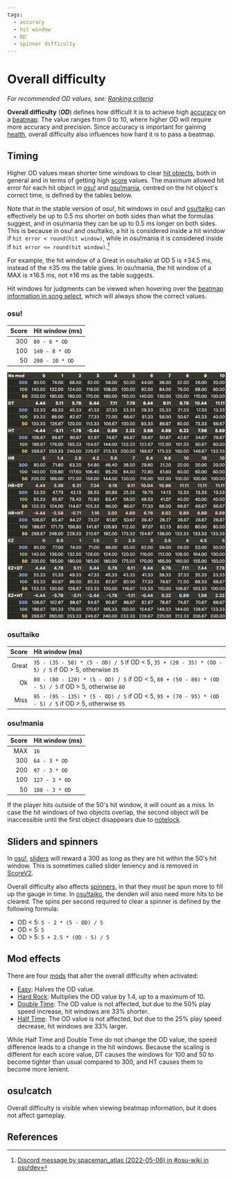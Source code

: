 ```yaml
---
tags:
  - accuracy
  - hit window
  - OD
  - spinner difficulty
---
```


# Overall difficulty

*For recommended OD values, see: [Ranking criteria](/wiki/Ranking_criteria)*

**Overall difficulty** (***OD***) defines how difficult it is to achieve high [accuracy](/wiki/Gameplay/Accuracy) on a [beatmap](/wiki/Beatmap). The value ranges from 0 to 10, where higher OD will require more accuracy and precision. Since accuracy is important for gaining [health](/wiki/Gameplay/Health), overall difficulty also influences how hard it is to pass a beatmap.

## Timing

Higher OD values mean shorter time windows to clear [hit objects](/wiki/Gameplay/Hit_object), both in general and in terms of getting high [score](/wiki/Gameplay/Score) values. The maximum allowed hit error for each hit object in [osu!](/wiki/Game_mode/osu!) and [osu!mania](/wiki/Game_mode/osu!mania), centred on the hit object's correct time, is defined by the tables below.

Note that in the stable version of osu!, hit windows in osu! and [osu!taiko](/wiki/Game_mode/osu!taiko) can effectively be up to 0.5 ms shorter on both sides than what the formulas suggest, and in osu!mania they can be up to 0.5 ms longer on both sides. This is because in osu! and osu!taiko, a hit is considered inside a hit window if `hit error < round(hit window)`, while in osu!mania it is considered inside if `hit error <= round(hit window)`.[^judgement-rounding-ref]

For example, the hit window of a Great in osu!taiko at OD 5 is ±34.5 ms, instead of the ±35 ms the table gives. In osu!mania, the hit window of a MAX is ±16.5 ms, not ±16 ms as the table suggests.

Hit windows for judgments can be viewed when hovering over the [beatmap information in song select](/wiki/Client/Interface#beatmap-information), which will always show the correct values.

### osu!

| Score | Hit window (ms) |
| --: | :-- |
| 300 | `80 - 6 * OD` |
| 100 | `140 - 8 * OD` |
| 50 | `200 - 10 * OD` |

![](/wiki/shared/ODTable.png "Comparison of hit windows for different combinations of OD and game modifiers. For Half Time and Double Time combinations, the shown OD values are only valid for the hit windows of 300s, and would be different for 100s and 50s.")

### osu!taiko

<!-- reference: https://github.com/ppy/osu/blob/master/osu.Game.Rulesets.Taiko/Scoring/TaikoHitWindows.cs#L12-L14
and https://github.com/ppy/osu/blob/master/osu.Game/Beatmaps/IBeatmapDifficultyInfo.cs#L56-L61
the same formula is used in stable -->

| Score | Hit window (ms) |
| --: | :-- |
| Great | `35 - (35 - 50) * (5 - OD) / 5` if OD < 5, `35 + (20 - 35) * (OD - 5) / 5` if OD > 5, otherwise `35` |
| Ok | `80 - (80 - 120) * (5 - OD) / 5` if OD < 5, `80 + (50 - 80) * (OD - 5) / 5` if OD > 5, otherwise `80` |
| Miss | `95 - (95 - 135) * (5 - OD) / 5` if OD < 5, `95 + (70 - 95) * (OD - 5) / 5` if OD > 5, otherwise `95` |

### osu!mania

| Score | Hit window (ms) |
| --: | :-- |
| MAX | `16` |
| 300 | `64 - 3 * OD` |
| 200 | `97 - 3 * OD` |
| 100 | `127 - 3 * OD` |
| 50 | `188 - 3 * OD` |

If the player hits outside of the 50's hit window, it will count as a miss. In case the hit windows of two objects overlap, the second object will be inaccessible until the first object disappears due to [notelock](/wiki/Gameplay/Judgement/Notelock).

## Sliders and spinners

In [osu!](/wiki/Game_mode/osu!), [sliders](/wiki/Gameplay/Hit_object/Slider) will reward a 300 as long as they are hit within the 50's hit window. This is sometimes called slider leniency and is removed in [ScoreV2](/wiki/Gameplay/Game_modifier/ScoreV2).

Overall difficulty also affects [spinners](/wiki/Gameplay/Hit_object/Spinner), in that they must be spun more to fill up the gauge in time. In [osu!taiko](/wiki/Game_mode/osu!taiko), the denden will also need more hits to be cleared. The spins per second required to clear a spinner is defined by the following formula:<!-- TODO: this is probably totally wrong with recent spinner changes -->

- OD < 5: `5 - 2 * (5 - OD) / 5`
- OD = 5: `5`
- OD > 5: `5 + 2.5 * (OD - 5) / 5`

## Mod effects

There are four [mods](/wiki/Gameplay/Game_modifier) that alter the overall difficulty when activated:

- [Easy](/wiki/Gameplay/Game_modifier/Easy): Halves the OD value.
- [Hard Rock](/wiki/Gameplay/Game_modifier/Hard_Rock): Multiplies the OD value by 1.4, up to a maximum of 10.
- [Double Time](/wiki/Gameplay/Game_modifier/Double_Time): The OD value is not affected, but due to the 50% play speed increase, hit windows are 33% shorter.
- [Half Time](/wiki/Gameplay/Game_modifier/Half_Time): The OD value is not affected, but due to the 25% play speed decrease, hit windows are 33% larger.

While Half Time and Double Time do not change the OD value, the speed difference leads to a change in the hit windows. Because the scaling is different for each score value, DT causes the windows for 100 and 50 to become tighter than usual compared to 300, and HT causes them to become more lenient.

## osu!catch

Overall difficulty is visible when viewing beatmap information, but it does not affect gameplay.

## References

[^judgement-rounding-ref]: [Discord message by spaceman_atlas (2022-05-06) in #osu-wiki in osu!dev](https://discord.com/channels/188630481301012481/218677502141399041/972241866382798889)
